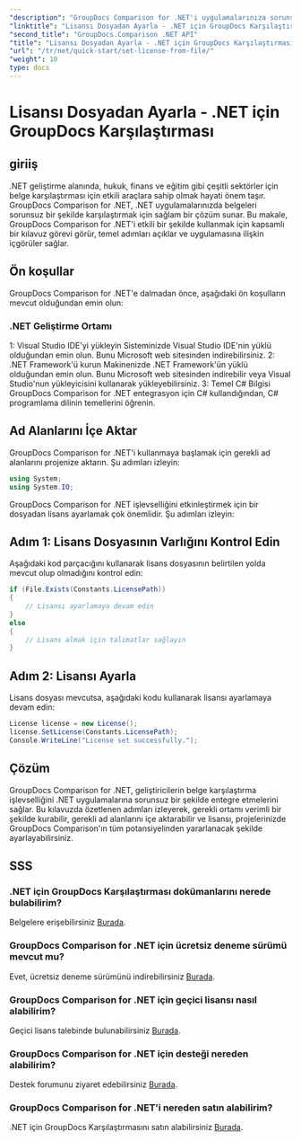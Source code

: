 ```yaml
---
"description": "GroupDocs Comparison for .NET'i uygulamalarınıza sorunsuz bir şekilde nasıl entegre edeceğinizi öğrenin. Ad alanlarını kurun, içe aktarın ve belgeleri zahmetsizce karşılaştırın."
"linktitle": "Lisansı Dosyadan Ayarla - .NET için GroupDocs Karşılaştırması"
"second_title": "GroupDocs.Comparison .NET API"
"title": "Lisansı Dosyadan Ayarla - .NET için GroupDocs Karşılaştırması"
"url": "/tr/net/quick-start/set-license-from-file/"
"weight": 10
type: docs
---
```

# Lisansı Dosyadan Ayarla - .NET için GroupDocs Karşılaştırması

## giriiş
.NET geliştirme alanında, hukuk, finans ve eğitim gibi çeşitli sektörler için belge karşılaştırması için etkili araçlara sahip olmak hayati önem taşır. GroupDocs Comparison for .NET, .NET uygulamalarınızda belgeleri sorunsuz bir şekilde karşılaştırmak için sağlam bir çözüm sunar. Bu makale, GroupDocs Comparison for .NET'i etkili bir şekilde kullanmak için kapsamlı bir kılavuz görevi görür, temel adımları açıklar ve uygulamasına ilişkin içgörüler sağlar.
## Ön koşullar
GroupDocs Comparison for .NET'e dalmadan önce, aşağıdaki ön koşulların mevcut olduğundan emin olun:
### .NET Geliştirme Ortamı
1: Visual Studio IDE'yi yükleyin
Sisteminizde Visual Studio IDE'nin yüklü olduğundan emin olun. Bunu Microsoft web sitesinden indirebilirsiniz.
2: .NET Framework'ü kurun
Makinenizde .NET Framework'ün yüklü olduğundan emin olun. Bunu Microsoft web sitesinden indirebilir veya Visual Studio'nun yükleyicisini kullanarak yükleyebilirsiniz.
3: Temel C# Bilgisi
GroupDocs Comparison for .NET entegrasyon için C# kullandığından, C# programlama dilinin temellerini öğrenin.

## Ad Alanlarını İçe Aktar
GroupDocs Comparison for .NET'i kullanmaya başlamak için gerekli ad alanlarını projenize aktarın. Şu adımları izleyin:
```csharp
using System;
using System.IO;
```

GroupDocs Comparison for .NET işlevselliğini etkinleştirmek için bir dosyadan lisans ayarlamak çok önemlidir. Şu adımları izleyin:
## Adım 1: Lisans Dosyasının Varlığını Kontrol Edin
Aşağıdaki kod parçacığını kullanarak lisans dosyasının belirtilen yolda mevcut olup olmadığını kontrol edin:
```csharp
if (File.Exists(Constants.LicensePath))
{
    // Lisansı ayarlamaya devam edin
}
else
{
    // Lisans almak için talimatlar sağlayın
}
```
## Adım 2: Lisansı Ayarla
Lisans dosyası mevcutsa, aşağıdaki kodu kullanarak lisansı ayarlamaya devam edin:
```csharp
License license = new License();
license.SetLicense(Constants.LicensePath);
Console.WriteLine("License set successfully.");
```

## Çözüm
GroupDocs Comparison for .NET, geliştiricilerin belge karşılaştırma işlevselliğini .NET uygulamalarına sorunsuz bir şekilde entegre etmelerini sağlar. Bu kılavuzda özetlenen adımları izleyerek, gerekli ortamı verimli bir şekilde kurabilir, gerekli ad alanlarını içe aktarabilir ve lisansı, projelerinizde GroupDocs Comparison'ın tüm potansiyelinden yararlanacak şekilde ayarlayabilirsiniz.
## SSS
### .NET için GroupDocs Karşılaştırması dokümanlarını nerede bulabilirim?
Belgelere erişebilirsiniz [Burada](https://tutorials.groupdocs.com/comparison/net/).
### GroupDocs Comparison for .NET için ücretsiz deneme sürümü mevcut mu?
Evet, ücretsiz deneme sürümünü indirebilirsiniz [Burada](https://releases.groupdocs.com/).
### GroupDocs Comparison for .NET için geçici lisansı nasıl alabilirim?
Geçici lisans talebinde bulunabilirsiniz [Burada](https://purchase.groupdocs.com/temporary-license/).
### GroupDocs Comparison for .NET için desteği nereden alabilirim?
Destek forumunu ziyaret edebilirsiniz [Burada](https://forum.groupdocs.com/c/comparison/12).
### GroupDocs Comparison for .NET'i nereden satın alabilirim?
.NET için GroupDocs Karşılaştırmasını satın alabilirsiniz [Burada](https://purchase.groupdocs.com/buy).